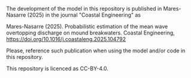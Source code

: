 The development of the model in this repository is published in Mares-Nasarre (2025) in the journal "Coastal Engineering" as

Mares-Nasarre (2025). Probabilistic estimation of the mean wave overtopping discharge on mound breakwaters. Coastal Engineering, https://doi.org/10.1016/j.coastaleng.2025.104792

Please, reference such publication when using the model and/or code in this repository.

This repository is licenced as CC-BY-4.0.
